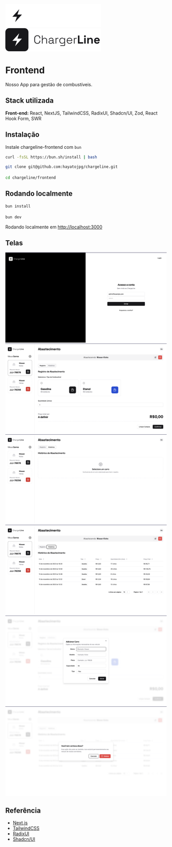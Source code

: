 ![Logo](../.github/assets/logo_dark.svg#gh-dark-mode-only)
![Logo](../.github/assets/logo_light.svg#gh-light-mode-only)

# Frontend

Nosso App para gestão de combustíveis.

## Stack utilizada

**Front-end:** React, NextJS, TailwindCSS, RadixUI, Shadcn/UI, Zod, React Hook Form, SWR

## Instalação

Instale chargeline-frontend com `bun`

```bash
curl -fsSL https://bun.sh/install | bash
```

```bash
git clone git@github.com:hayatojpg/chargeline.git

cd chargeline/frontend
```

## Rodando localmente

```bash
bun install

bun dev
```

Rodando localmente em [http://localhost:3000](http://localhost:3000)

## Telas

![Login](../docs/screenshots/login.png)
![Register](../docs/screenshots/register.png)
![Empty](../docs/screenshots/empty.png)
![History](../docs/screenshots/history.png)
![AddCar](../docs/screenshots/add-car.png)
![DeleteCar](../docs/screenshots/delete-car.png)

## Referência

- [Next.js](https://nextjs.org/docs)
- [TailwindCSS](https://tailwindcss.com/)
- [RadixUI](https://www.radix-ui.com/)
- [Shadcn/UI](https://ui.shadcn.com/)
